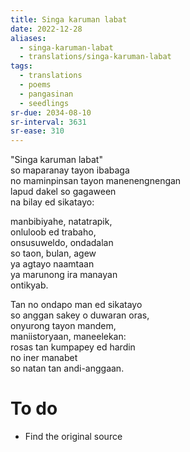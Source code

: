 ```yaml
---
title: Singa karuman labat
date: 2022-12-28
aliases:
  - singa-karuman-labat
  - translations/singa-karuman-labat
tags:
  - translations
  - poems
  - pangasinan
  - seedlings
sr-due: 2034-08-10
sr-interval: 3631
sr-ease: 310
---
```


"Singa karuman labat"  
so maparanay tayon ibabaga  
no maminpinsan tayon manenengnengan  
lapud dakel so gagaween  
na bilay ed sikatayo:

manbibiyahe, natatrapik,  
onluloob ed trabaho,  
onsusuweldo, ondadalan  
so taon, bulan, agew  
ya agtayo naamtaan  
ya marunong ira manayan  
ontikyab.

Tan no ondapo man ed sikatayo  
so anggan sakey o duwaran oras,  
onyurong tayon mandem,  
maniistoryaan, maneelekan:  
rosas tan kumpapey ed hardin  
no iner manabet  
so natan tan andi-anggaan.

# To do

- Find the original source